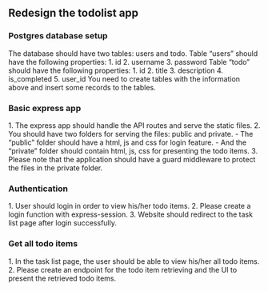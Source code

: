  ## Redesign the todolist app ## 

<h3><b>  Postgres database setup </h3></b>
The database should have two tables: users and todo.
Table “users” should have the following properties:
1. id
2. username
3. password
Table “todo” should have the following properties:
1. id
2. title
3. description
4. is_completed
5. user_id
You need to create tables with the information above and insert some records to the tables.

<h3><b> Basic express app</h3></b>
1. The express app should handle the API routes and serve the static files.
2. You should have two folders for serving the files: public and private. 
  - The “public” folder should have a html, js and css for login feature. 
  -  And the “private” folder should contain html, js, css for presenting the todo items.
3.  Please note that the application should have a guard middleware to protect the files in the
private folder.

<h3><b>Authentication</h3></b>
1. User should login in order to view his/her todo items. 
2. Please create a login function with express-session. 
3. Website should redirect to the task list page after login successfully.

<h3><b>Get all todo items</h3></b>
1. In the task list page, the user should be able to view his/her all todo items. 
2. Please create an endpoint for the todo item retrieving and the UI to present the retrieved todo items.
